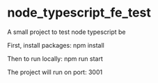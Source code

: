 # node_typescript_fe_test

A small project to test node typescript be

First, install packages: npm install

Then to run locally: npm run start 

The project will run on port: 3001
